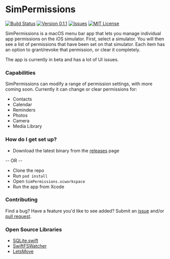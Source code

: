 # SimPermissions

[![Build Status](https://travis-ci.org/NickEntin/SimPermissions.svg?branch=travis)](https://travis-ci.org/NickEntin/SimPermissions/)
[![Version 0.1.1](https://img.shields.io/badge/version-0.1.1-green.svg)](https://github.com/NickEntin/SimPermissions/releases)
[![Issues](https://img.shields.io/github/issues/nickentin/simpermissions.svg?maxAge=2592000)](https://github.com/NickEntin/SimPermissions/issues)
[![MIT License](https://img.shields.io/badge/license-MIT-lightgray.svg)](https://github.com/NickEntin/SimPermissions/blob/master/LICENSE)

SimPermissions is a macOS menu bar app that lets you manage individual app permissions on the iOS simulator. First, select a simulator. You will then see a list of permissions that have been set on that simulator. Each item has an option to grant/revoke that permission, or clear it completely.

The app is currently in beta and has a lot of UI issues.

### Capabilities

SimPermissions can modify a range of permission settings, with more coming soon. Currently it can change or clear permissions for:

* Contacts
* Calendar
* Reminders
* Photos
* Camera
* Media Library

### How do I get set up?

* Download the latest binary from the [releases](https://github.com/NickEntin/SimPermissions/releases/) page

-- OR --

* Clone the repo
* Run `pod install`
* Open `SimPermissions.xcworkspace`
* Run the app from Xcode

### Contributing

Find a bug?  Have a feature you'd like to see added?  Submit an [issue](https://github.com/NickEntin/SimPermissions/issues/new) and/or [pull request](https://github.com/NickEntin/SimPermissions/compare).

### Open Source Libraries

* [SQLite.swift](https://github.com/stephencelis/SQLite.swift)
* [SwiftFSWatcher](https://github.com/gurinderhans/SwiftFSWatcher)
* [LetsMove](https://github.com/potionfactory/LetsMove)
